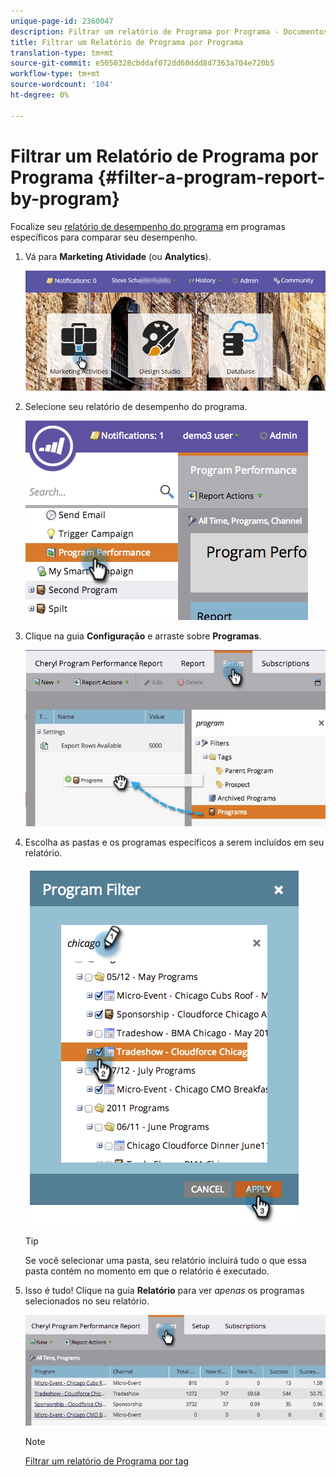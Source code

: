```yaml
---
unique-page-id: 2360047
description: Filtrar um relatório de Programa por Programa - Documentos do Marketing - Documentação do produto
title: Filtrar um Relatório de Programa por Programa
translation-type: tm+mt
source-git-commit: e5050328cbddaf072dd60ddd8d7363a704e720b5
workflow-type: tm+mt
source-wordcount: '104'
ht-degree: 0%

---
```



# Filtrar um Relatório de Programa por Programa {#filter-a-program-report-by-program}

Focalize seu [relatório de desempenho do programa](/help/marketo/product-docs/core-marketo-concepts/programs/program-performance-report/create-a-program-performance-report.md) em programas específicos para comparar seu desempenho.

1. Vá para **Marketing** **Atividade** (ou **Analytics**).

   ![](assets/login-marketing-activities-3.png)

1. Selecione seu relatório de desempenho do programa.

   ![](assets/image2014-9-23-16-3a4-3a4.png)

1. Clique na guia **Configuração** e arraste sobre **Programas**.

   ![](assets/prospect3.jpg)

1. Escolha as pastas e os programas específicos a serem incluídos em seu relatório.

   ![](assets/image2014-9-23-16-3a5-3a5.png)

   >[!TIP]
   >
   >Se você selecionar uma pasta, seu relatório incluirá tudo o que essa pasta contém no momento em que o relatório é executado.

1. Isso é tudo! Clique na guia **Relatório** para ver _apenas_ os programas selecionados no seu relatório.

   ![](assets/image2014-9-23-16-3a5-3a41.png)

   >[!NOTE]
   >
   >[Filtrar um relatório de Programa por tag](/help/marketo/product-docs/core-marketo-concepts/programs/program-performance-report/filter-a-program-report-by-tag.md)
